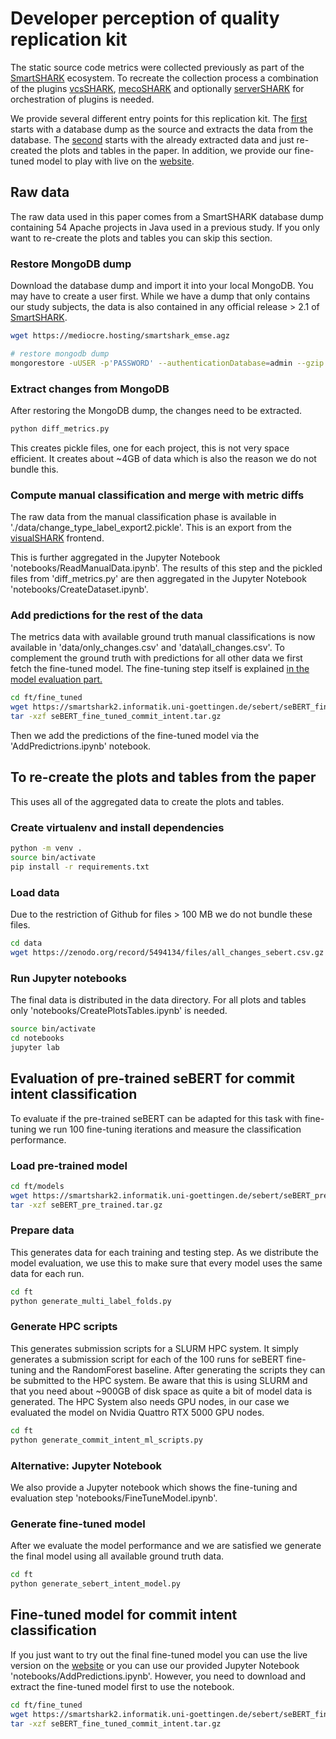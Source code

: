 # Developer perception of quality replication kit

The static source code metrics were collected previously as part of the [SmartSHARK](https://www.github.com/smartshark/) ecosystem.
To recreate the collection process a combination of the plugins [vcsSHARK](https://www.github.com/smartshark/vcsSHARK), [mecoSHARK](https://www.github.com/smartshark/mecoSHARK) and optionally [serverSHARK](https://www.github.com/smartshark/serverSHARK) for orchestration of plugins is needed.

We provide several different entry points for this replication kit.
The [first](#raw-data) starts with a database dump as the source and extracts the data from the database.
The [second](#to-re-create-the-plots-and-tables-from-the-paper) starts with the already extracted data and just re-created the plots and tables in the paper.
In addition, we provide our fine-tuned model to play with live on the [website](https://user.informatik.uni-goettingen.de/~trautsch2/emse_2021/).

## Raw data

The raw data used in this paper comes from a SmartSHARK database dump containing 54 Apache projects in Java used in a previous study. If you only want to re-create the plots and tables you can skip this section.


### Restore MongoDB dump
Download the database dump and import it into your local MongoDB. You may have to create a user first.
While we have a dump that only contains our study subjects, the data is also contained in any official release > 2.1 of [SmartSHARK](https://smartshark.github.io/dbreleases).

```bash
wget https://mediocre.hosting/smartshark_emse.agz

# restore mongodb dump
mongorestore -uUSER -p'PASSWORD' --authenticationDatabase=admin --gzip --archive=smartshark_emse.agz
```

### Extract changes from MongoDB

After restoring the MongoDB dump, the changes need to be extracted.

```bash
python diff_metrics.py
```

This creates pickle files, one for each project, this is not very space efficient. It creates about ~4GB of data which is also the reason we do not bundle this.


### Compute manual classification and merge with metric diffs

The raw data from the manual classification phase is available in './data/change\_type\_label\_export2.pickle'.
This is an export from the [visualSHARK](https://github.com/smartshark/visualshark) frontend.

This is further aggregated in the Jupyter Notebook 'notebooks/ReadManualData.ipynb'.
The results of this step and the pickled files from 'diff\_metrics.py' are then aggregated in the Jupyter Notebook 'notebooks/CreateDataset.ipynb'.

### Add predictions for the rest of the data

The metrics data with available ground truth manual classifications is now available in 'data/only\_changes.csv' and 'data\all\_changes.csv'. To complement the ground truth with predictions for all other data we first fetch the fine-tuned model. The fine-tuning step itself is explained [in the model evaluation part.](#evaluation-of-pre-trained-sebert-for-commit-intent-classification)

```bash
cd ft/fine_tuned
wget https://smartshark2.informatik.uni-goettingen.de/sebert/seBERT_fine_tuned_commit_intent.tar.gz
tar -xzf seBERT_fine_tuned_commit_intent.tar.gz
```

Then we add the predictions of the fine-tuned model via the 'AddPredictrions.ipynb' notebook.


## To re-create the plots and tables from the paper

This uses all of the aggregated data to create the plots and tables.

### Create virtualenv and install dependencies
```bash
python -m venv .
source bin/activate
pip install -r requirements.txt
```

### Load data

Due to the restriction of Github for files > 100 MB we do not bundle these files.
```bash
cd data
wget https://zenodo.org/record/5494134/files/all_changes_sebert.csv.gz
```

### Run Jupyter notebooks

The final data is distributed in the data directory.
For all plots and tables only 'notebooks/CreatePlotsTables.ipynb' is needed.

```bash
source bin/activate
cd notebooks
jupyter lab
```

## Evaluation of pre-trained seBERT for commit intent classification

To evaluate if the pre-trained seBERT can be adapted for this task with fine-tuning we run 100 fine-tuning iterations and measure the classification performance.


### Load pre-trained model

```bash
cd ft/models
wget https://smartshark2.informatik.uni-goettingen.de/sebert/seBERT_pre_trained.tar.gz
tar -xzf seBERT_pre_trained.tar.gz
```

### Prepare data

This generates data for each training and testing step.
As we distribute the model evaluation, we use this to make sure that every model uses the same data for each run.

```bash
cd ft
python generate_multi_label_folds.py
```

### Generate HPC scripts

This generates submission scripts for a SLURM HPC system.
It simply generates a submission script for each of the 100 runs for seBERT fine-tuning and the RandomForest baseline.
After generating the scripts they can be submitted to the HPC system.
Be aware that this is using SLURM and that you need about ~900GB of disk space as quite a bit of model data is generated.
The HPC System also needs GPU nodes, in our case we evaluated the model on Nvidia Quattro RTX 5000 GPU nodes.

```bash
cd ft
python generate_commit_intent_ml_scripts.py
```

### Alternative: Jupyter Notebook

We also provide a Jupyter notebook which shows the fine-tuning and evaluation step 'notebooks/FineTuneModel.ipynb'.


### Generate fine-tuned model

After we evaluate the model performance and we are satisfied we generate the final model using all available ground truth data.

```bash
cd ft
python generate_sebert_intent_model.py
```

## Fine-tuned model for commit intent classification

If you just want to try out the final fine-tuned model you can use the live version on the [website](https://user.informatik.uni-goettingen.de/~trautsch2/emse_2021/) or you can use our provided Jupyter Notebook 'notebooks/AddPredictions.ipynb'.
However, you need to download and extract the fine-tuned model first to use the notebook.

```bash
cd ft/fine_tuned
wget https://smartshark2.informatik.uni-goettingen.de/sebert/seBERT_fine_tuned_commit_intent.tar.gz
tar -xzf seBERT_fine_tuned_commit_intent.tar.gz
```



